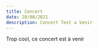 ```yaml
---
title: Concert
date: 28/08/2021
description: Concert Test a Venir
---
```

Trop cool, ce concert est à venir